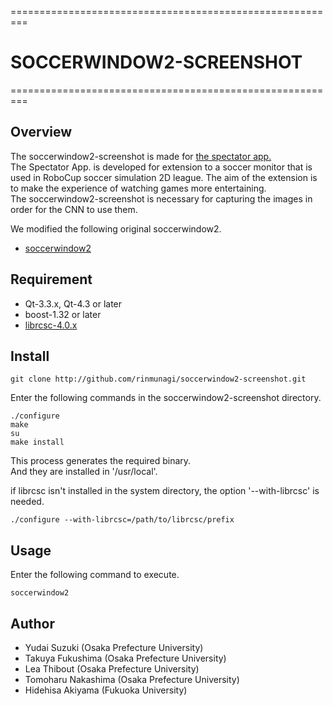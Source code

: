 =========================================================

#  __SOCCERWINDOW2-SCREENSHOT__

=========================================================

## Overview  
The soccerwindow2-screenshot is made for [the spectator app.](https://github.com/rinmunagi/spectator_app)  
The Spectator App. is developed for extension to a soccer monitor that is used in RoboCup soccer simulation 2D league. 
The aim of the extension is to make the experience of watching games more entertaining.  
The soccerwindow2-screenshot is necessary for capturing the images in order for the CNN to use them.  

We modified the following original soccerwindow2. 
- [soccerwindow2](https://ja.osdn.net/projects/rctools/releases/68532/)  

## Requirement
 - Qt-3.3.x, Qt-4.3 or later
 - boost-1.32 or later
 - [librcsc-4.0.x](https://ja.osdn.net/projects/rctools/downloads/51941/librcsc-4.1.0.tar.gz/)  

## Install
```
git clone http://github.com/rinmunagi/soccerwindow2-screenshot.git
```
Enter the following commands in the soccerwindow2-screenshot directory.  
```  
./configure  
make  
su  
make install  
```  

This process generates the required binary.  
And they are installed in '/usr/local'.  

if librcsc isn't installed in the system directory, the option '--with-librcsc' is needed.  
```  
./configure --with-librcsc=/path/to/librcsc/prefix
```  

## Usage
Enter the following command to execute.  
```  
soccerwindow2 
```  

## Author
- Yudai Suzuki (Osaka Prefecture University)  
- Takuya Fukushima (Osaka Prefecture University)  
- Lea Thibout (Osaka Prefecture University)  
- Tomoharu Nakashima (Osaka Prefecture University)  
- Hidehisa Akiyama (Fukuoka University)  
